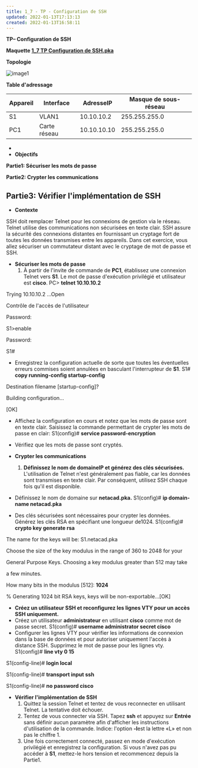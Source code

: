 ```yaml
---
title: 1_7 - TP - Configuration de SSH
updated: 2022-01-13T17:13:13
created: 2022-01-13T16:58:11
---
```


**TP– Configuration de SSH**

**Maquette [1_7 TP Configuration de SSH.pka](https://groupesb-my.sharepoint.com/:u:/g/personal/arthur_trouillon_saint-benigne_fr/ETyJO-uhkt1Hkur3tCLpguQBKLyluPvJvYkG8spLiuoqOg)**

**Topologie**

![image1](resources/7de132b17b3d4f1ba1e297e5267ca7a4.png)

**Table d'adressage**

| **Appareil** | **Interface** | **AdresseIP** | **Masque de sous-réseau** |
|--------------|---------------|----------------|---------------------------|
| S1           | VLAN1        | 10.10.10.2     | 255.255.255.0             |
| PC1          | Carte réseau  | 10.10.10.10    | 255.255.255.0             |
- 
- **Objectifs**

**Partie1: Sécuriser les mots de passe**

**Partie2: Crypter les communications**

**Partie3: Vérifier l'implémentation de SSH**
- 
- **Contexte**

SSH doit remplacer Telnet pour les connexions de gestion via le réseau. Telnet utilise des communications non sécurisées en texte clair. SSH assure la sécurité des connexions distantes en fournissant un cryptage fort de toutes les données transmises entre les appareils. Dans cet exercice, vous allez sécuriser un commutateur distant avec le cryptage de mot de passe et SSH.

- **Sécuriser les mots de passe**
  1.  À partir de l'invite de commande de **PC1**, établissez une connexion Telnet vers **S1**. Le mot de passe d'exécution privilégié et utilisateur est **cisco**.
PC\> **telnet 10.10.10.2**

Trying 10.10.10.2 ...Open

Contrôle de l'accès de l'utilisateur

Password:

S1\>enable

Password:

S1#
- Enregistrez la configuration actuelle de sorte que toutes les éventuelles erreurs commises soient annulées en basculant l'interrupteur de **S1**.
S1# **copy running-config startup-config**

Destination filename \[startup-config\]?

Building configuration...

\[OK\]
- Affichez la configuration en cours et notez que les mots de passe sont en texte clair. Saisissez la commande permettant de crypter les mots de passe en clair:
S1(config)# **service password-encryption**
- Vérifiez que les mots de passe sont cryptés.

- **Crypter les communications**
  1.  **Définissez le nom de domaineIP et générez des clés sécurisées.**
L'utilisation de Telnet n'est généralement pas fiable, car les données sont transmises en texte clair. Par conséquent, utilisez SSH chaque fois qu'il est disponible.
- Définissez le nom de domaine sur **netacad.pka.**
S1(config)# **ip domain-name netacad.pka**
- Des clés sécurisées sont nécessaires pour crypter les données. Générez les clés RSA en spécifiant une longueur de1024.
S1(config)# **crypto key generate rsa**

The name for the keys will be: S1.netacad.pka

Choose the size of the key modulus in the range of 360 to 2048 for your

General Purpose Keys. Choosing a key modulus greater than 512 may take

a few minutes.

How many bits in the modulus \[512\]: **1024**

% Generating 1024 bit RSA keys, keys will be non-exportable...\[OK\]

- **Créez un utilisateur SSH et reconfigurez les lignes VTY pour un accès SSH uniquement.**
- Créez un utilisateur **administrateur** en utilisant **cisco** comme mot de passe secret.
S1(config)# **username administrator secret cisco**
- Configurer les lignes VTY pour vérifier les informations de connexion dans la base de données et pour autoriser uniquement l'accès à distance SSH. Supprimez le mot de passe pour les lignes vty.
S1(config)# **line vty 0 15**

S1(config-line)# **login local**

S1(config-line)# **transport input ssh**

S1(config-line)# **no password cisco**

- **Vérifier l'implémentation de SSH**
  1.  Quittez la session Telnet et tentez de vous reconnecter en utilisant Telnet. La tentative doit échouer.
  2.  Tentez de vous connecter via SSH. Tapez **ssh** et appuyez sur **Entrée** sans définir aucun paramètre afin d'afficher les instructions d'utilisation de la commande. Indice: l'option **-l**est la lettre «L» et non pas le chiffre 1.
  3.  Une fois correctement connecté, passez en mode d'exécution privilégié et enregistrez la configuration. Si vous n'avez pas pu accéder à **S1**, mettez-le hors tension et recommencez depuis la Partie1.
